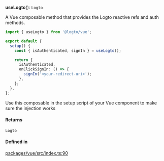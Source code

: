 **useLogto**(): `Logto`

A Vue composable method that provides the Logto reactive refs and auth methods.

```ts
import { useLogto } from '@logto/vue';

export default {
  setup() {
    const { isAuthenticated, signIn } = useLogto();

    return {
      isAuthenticated,
      onClickSignIn: () => {
        signIn('<your-redirect-uri>');
      },
    };
  },
};
```

Use this composable in the setup script of your Vue component to make sure the injection works

#### Returns

`Logto`

#### Defined in

[packages/vue/src/index.ts:90](https://github.com/logto-io/js/blob/5254dee/packages/vue/src/index.ts#L90)
